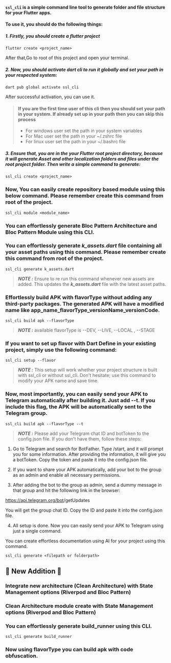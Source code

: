 #### `ssl_cli` is a simple command line tool to generate folder and file structure for your Flutter apps.

#### To use it, you should do the following things:

##### 1. Firstly, you should create a flutter project

    flutter create <project_name>

After that,Go to root of this project and open your terminal.

##### 2. Now, you should activate dart cli to run it globally and set your path in your respected system:

    dart pub global activate ssl_cli

After successful activation, you can use it.

> #### If you are the first time user of this cli then you should set your path in your system. If already set up in your path then you can skip this process
>
> - For windows user set the path in your system variables
> - For Mac user set the path in your ~/.zshrc file
> - For linux user set the path in your ~/.bashrc file

##### 3. Ensure that, you are in the your Flutter root project directory, because it will generate Asset and other localization folders and files under the root project folder. Then write a simple command to generate:

    ssl_cli create <project_name>


### Now, You can easily create repository based module using this below command. Please remember create this command from root of the project.

    ssl_cli module <module_name>
### You can effortlessly generate Bloc Pattern Architecture and Bloc Pattern Module using this CLI.

### You can effortlessly generate **_k_assets.dart_** file containing all your asset paths using this command. Please remember create this command from root of the project.

    ssl_cli generate k_assets.dart


> **_NOTE :_**  Ensure to re run this command whenever new assets are added. This updates the **_k_assets.dart_** file with the latest asset paths.

### Effortlessly build APK with flavorType without adding any third-party packages. The generated APK will have a modified name like app_name_flavorType_versionName_versionCode.

    ssl_cli build apk --flavorType 

> **_NOTE :_**  available flavorType is --DEV, --LIVE, --LOCAL , --STAGE



### If you want to set up flavor with Dart Define in your existing project, simply use the following command: 

    ssl_cli setup --flavor

> **_NOTE :_**  This setup will work whether your project structure is built with ssl_cli or without ssl_cli. Don't hesitate; use this command to modify your APK name and save time.

### Now, most importantly, you can easily send your APK to Telegram automatically after building it. Just add --t. If you include this flag, the APK will be automatically sent to the Telegram group.

    ssl_cli build apk --flavorType --t



> **_NOTE :_** Please add your Telegram chat ID and botToken to the config.json file. If you don't have them, follow these steps:

1. Go to Telegram and search for BotFather. Type /start, and it will prompt you for some information. After providing the information, it will give you a botToken. Copy the token and paste it into the config.json file.

2. If you want to share your APK automatically, add your bot to the group as an admin and enable all necessary permissions.

3. After adding the bot to the group as admin, send a dummy message in that group and hit the following link in the browser:
 
 https://api.telegram.org/bot<yourBotToken>/getUpdates
 
 You will get the group chat ID. Copy the ID and paste it into the config.json file.

4. All setup is done. Now you can easily send your APK to Telegram using just a single command.  


You can create effortless documentation using AI for your project using this command.

    ssl_cli generate <filepath or folderpath> 


## 🌟 New Addition 🌟

### Integrate new architecture (Clean Architecture) with State Management options (Riverpod and Bloc Pattern) 

### Clean Architecture module create with State Management options (Riverpod and Bloc Pattern) 

### You can effortlessly generate build_runner using this CLI.

    ssl_cli generate build_runner

### Now using flavorType you can build apk with code obfuscation.
